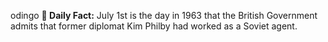odingo
**<b>📌 Daily Fact:</b>** July 1st is the day in 1963 that the British Government admits that former diplomat Kim Philby had worked as a Soviet agent.
